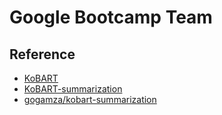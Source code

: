 # Google Bootcamp Team

## Reference

- [KoBART](https://github.com/SKT-AI/KoBART)
- [KoBART-summarization](https://github.com/seujung/KoBART-summarization)
- [gogamza/kobart-summarization](https://huggingface.co/gogamza/kobart-summarization)
